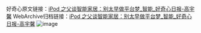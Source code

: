 好奇心原文链接：[iPod 之父谈智能家居：别太早做平台梦_智能_好奇心日报-高宇馨](https://www.qdaily.com/articles/2952.html)
WebArchive归档链接：[iPod 之父谈智能家居：别太早做平台梦_智能_好奇心日报-高宇馨](http://web.archive.org/web/20190623151712/https://www.qdaily.com/articles/2952.html)
![image](http://ww3.sinaimg.cn/large/007d5XDply1g3v6uydf16j30u030r4qp)